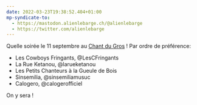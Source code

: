 ```yaml
---
date: 2022-03-23T19:38:52.404+01:00
mp-syndicate-to:
  - https://mastodon.alienlebarge.ch/@alienlebarge
  - https://twitter.com/alienlebarge
---
```

Quelle soirée le 11 septembre au [Chant du Gros](https://chantdugros.ch/) !
Par ordre de préférence:
- ‪Les Cowboys Fringants, @LesCFringants‬
- La Rue Ketanou, @larueketanou
- Les Petits Chanteurs à la Gueule de Bois
- Sinsemilia, @sinsemiliamusuc
- Calogero, @calogerofficiel

On y sera !
